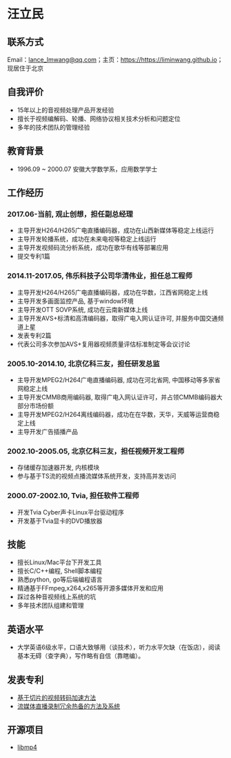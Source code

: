 # 汪立民

## 联系方式

Email：lance_lmwang@qq.com；主页：<https://https://liminwang.github.io>；现居住于北京

## 自我评价

- 15年以上的音视频处理产品开发经验
- 擅长于视频编解码、轮播、网络协议相关技术分析和问题定位
- 多年的技术团队的管理经验


## 教育背景

- 1996.09 ~ 2000.07 安徽大学数学系，应用数学学士

## 工作经历

### 2017.06-当前, 观止创想，担任副总经理
- 主导开发H264/H265广电直播编码器，成功在山西新媒体等稳定上线运行
- 主导开发轮播系统，成功在未来电视等稳定上线运行
- 主导开发视频码流分析系统，成功在歌华有线等部署应用
- 提交专利1篇

### 2014.11-2017.05, 伟乐科技子公司华清伟业，担任总工程师
- 主导开发H264/H265广电直播编码器，成功在华数，江西省网稳定上线
- 主导开发多画面监控产品, 基于window环境
- 主导开发OTT SOVP系统, 成功在云南新媒体上线
- 主导开发AVS+标清和高清编码器，取得广电入网认证许可, 并服务中国交通频道上星
- 发表专利2篇
- 代表公司多次参加AVS+复用器视频质量评估标准制定等会议讨论

### 2005.10-2014.10, 北京亿科三友，担任研发总监
- 主导开发MPEG2/H264广电直播编码器, 成功在河北省网, 中国移动等多家省网稳定上线
- 主导开发CMMB商用编码器, 取得广电入网认证许可，并占领CMMB编码器大部分市场份额
- 主导开发MPEG2/H264离线编码器，成功在在华数，天华，天威等运营商稳定上线
- 主导开发广告插播产品


### 2002.10-2005.05, 北京亿科三友，担任视频开发工程师
- 存储缓存加速器开发, 内核模块
- 参与基于TS流的视频点播流媒体系统开发，支持高并发访问

### 2000.07-2002.10, Tvia, 担任软件工程师
- 开发Tvia Cyber声卡Linux平台驱动程序 
- 开发基于Tvia显卡的DVD播放器


## 技能

- 擅长Linux/Mac平台下开发工具
- 擅长C/C++编程, Shell脚本编程
- 熟悉python, go等后端编程语言
- 精通基于FFmpeg,x264,x265等开源多媒体开发和应用
- 踩过各种音视频线上系统的坑
- 多年技术团队组建和管理


## 英语水平
- 大学英语6级水平，口语大致够用（谈技术），听力水平欠缺（在饭店），阅读基本无碍（查字典），写作略有自信（靠瞎编）。


## 发表专利
- [基于切片的视频转码加速方法](https://patentimages.storage.googleapis.com/74/68/51/16effa926a268a/CN105227968A.pdf)
- [流媒体直播录制冗余热备的方法及系统](https://patentimages.storage.googleapis.com/80/07/fd/ac48b0b302319a/CN106656593A.pdf)

## 开源项目
- [libmp4](https://github.com/LiminWang/libmp4)
